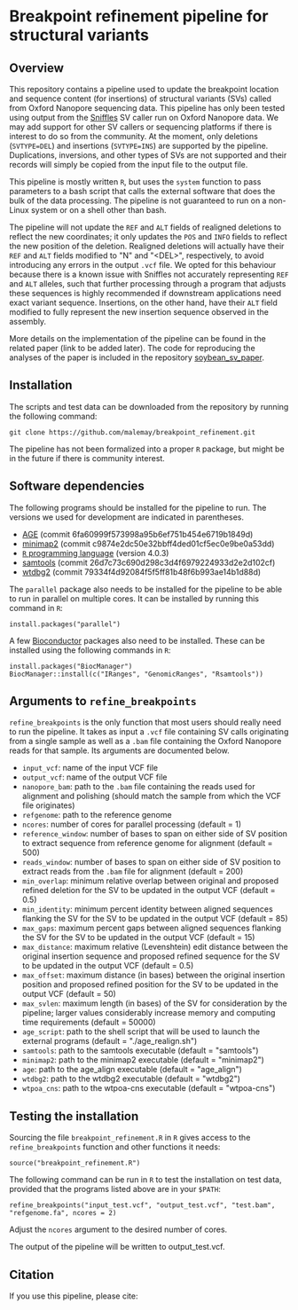 # Breakpoint refinement pipeline for structural variants

## Overview

This repository contains a pipeline used to update the breakpoint location and sequence content (for insertions) of structural variants (SVs) called from Oxford Nanopore sequencing data.
This pipeline has only been tested using output from the [Sniffles](https://github.com/fritzsedlazeck/Sniffles) SV caller run on Oxford Nanopore data.
We may add support for other SV callers or sequencing platforms if there is interest to do so from the community.
At the moment, only deletions (`SVTYPE=DEL`) and insertions (`SVTYPE=INS`) are supported by the pipeline.
Duplications, inversions, and other types of SVs are not supported and their records will simply be copied from the input file to the output file.

This pipeline is mostly written `R`, but uses the `system` function to pass parameters to a bash script that calls the external software that does the bulk of the data processing.
The pipeline is not guaranteed to run on a non-Linux system or on a shell other than bash.

The pipeline will not update the `REF` and `ALT` fields of realigned deletions to reflect the new coordinates; it only updates the `POS` and `INFO` fields to reflect the new position of the deletion.
Realigned deletions will actually have their `REF` and `ALT` fields modified to "N" and "\<DEL\>", respectively, to avoid introducing any errors in the output `.vcf` file.
We opted for this behaviour because there is a known issue with Sniffles not accurately representing `REF` and `ALT` alleles, such that further processing through a program that adjusts these sequences is highly recommended if downstream applications need exact variant sequence.
Insertions, on the other hand, have their `ALT` field modified to fully represent the new insertion sequence observed in the assembly.

More details on the implementation of the pipeline can be found in the related paper (link to be added later).
The code for reproducing the analyses of the paper is included in the repository [soybean_sv_paper](https://github.com/malemay/soybean_sv_paper).

## Installation

The scripts and test data can be downloaded from the repository by running the following command:

	git clone https://github.com/malemay/breakpoint_refinement.git

The pipeline has not been formalized into a proper `R` package, but might be in the future if there is community interest.

## Software dependencies

The following programs should be installed for the pipeline to run.
The versions we used for development are indicated in parentheses.

* [AGE](https://github.com/abyzovlab/AGE) (commit 6fa60999f573998a95b6ef751b454e6719b1849d)
* [minimap2](https://github.com/lh3/minimap2) (commit c9874e2dc50e32bbff4ded01cf5ec0e9be0a53dd)
* [`R` programming language](https://cran.r-project.org/) (version 4.0.3)
* [samtools](https://github.com/samtools/samtools) (commit 26d7c73c690d298c3d4f6979224933d2e2d102cf)
* [wtdbg2](https://github.com/ruanjue/wtdbg2) (commit 79334f4d92084f5f5ff81b48f6b993ae14b1d88d)

The `parallel` package also needs to be installed for the pipeline to be able to run in parallel on multiple cores.
It can be installed by running this command in `R`:

	install.packages("parallel")

A few [Bioconductor](https://www.bioconductor.org/) packages also need to be installed.
These can be installed using the following commands in `R`:

	install.packages("BiocManager")
	BiocManager::install(c("IRanges", "GenomicRanges", "Rsamtools"))

## Arguments to `refine_breakpoints`

`refine_breakpoints` is the only function that most users should really need to run the pipeline.
It takes as input a `.vcf` file containing SV calls originating from a single sample as well as a `.bam` file containing the Oxford Nanopore reads for that sample.
Its arguments are documented below.

* `input_vcf`: name of the input VCF file
* `output_vcf`: name of the output VCF file
* `nanopore_bam`: path to the `.bam` file containing the reads used for alignment and polishing (should match the sample from which the VCF file originates)
* `refgenome`: path to the reference genome
* `ncores`: number of cores for parallel processing (default = 1)
* `reference_window`: number of bases to span on either side of SV position to extract sequence from reference genome for alignment (default = 500)
* `reads_window`: number of bases to span on either side of SV position to extract reads from the `.bam` file for alignment (default = 200)
* `min_overlap`: minimum relative overlap between original and proposed refined deletion for the SV to be updated in the output VCF (default = 0.5)
* `min_identity`: minimum percent identity between aligned sequences flanking the SV for the SV to be updated in the output VCF (default = 85) 
* `max_gaps`: maximum percent gaps between aligned sequences flanking the SV for the SV to be updated in the output VCF (default = 15)
* `max_distance`: maximum relative (Levenshtein) edit distance between the original insertion sequence and proposed refined sequence for the SV to be updated in the output VCF (default = 0.5)
* `max_offset`: maximum distance (in bases) between the original insertion position and proposed refined position for the SV to be updated in the output VCF (default = 50)
* `max_svlen`: maximum length (in bases) of the SV for consideration by the pipeline; larger values considerably increase memory and computing time requirements (default = 50000)
* `age_script`: path to the shell script that will be used to launch the external programs (default = "./age_realign.sh")
* `samtools`: path to the samtools executable (default = "samtools")
* `minimap2`: path to the minimap2 executable (default = "minimap2")
* `age`: path to the age_align executable (default = "age_align")
* `wtdbg2`: path to the wtdbg2 executable (default = "wtdbg2")
* `wtpoa_cns`: path to the wtpoa-cns executable (default = "wtpoa-cns")


## Testing the installation

Sourcing the file `breakpoint_refinement.R` in `R` gives access to the `refine_breakpoints` function and other functions it needs:

	source("breakpoint_refinement.R")

The following command can be run in `R` to test the installation on test data, provided that the programs listed above are in your `$PATH`:

	refine_breakpoints("input_test.vcf", "output_test.vcf", "test.bam", "refgenome.fa", ncores = 2)

Adjust the `ncores` argument to the desired number of cores.

The output of the pipeline will be written to output_test.vcf.

## Citation

If you use this pipeline, please cite:

